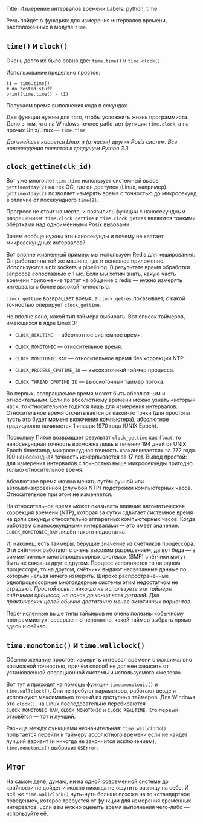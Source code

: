 Title: Измерение интервалов времени
Labels: python, time

Речь пойдет о функциях для измерения интервалов времени, расположенных
в модуле `time`.

## `time()` и `clock()`

Очень долго их было ровно две: `time.time()` и `time.clock()`.

Использование предельно простое:

    t1 = time.time()
    # do tested stuff
    print(time.time() - t1)

Получаем время выполнения кода в секундах.

Две функции нужны для того, чтобы усложнить жизнь программиста.  Дело
в том, что на Windows точнее работает функция `time.clock`, а на
прочих Unix/Linux — `time.time`.

*Дальнейшее касается Linux и (отчасти) других Posix систем.*
*Все нововведения появятся в грядущем Python 3.3*

## `clock_gettime(clk_id)`

Вот уже много лет `time.time` использует системный вызов
`gettimeofday(2)` на тех ОС, где он доступен (Linux,
например). `gettimeofday(2)` позволяет измерять время с точностью до
микросекунд в отличие от посекундного `time(2)`.

Прогресс не стоит на месте, и появились функции c наносекундным
разрешением: `time.clock_gettime` и `time.clock_getres` являются
тонкими обёртками над одноимёнными Posix вызовами.

Зачем вообще нужны эти наносекунды и почему не хватает микросекундных интервалов?

Вот вполне жизненный пример: мы используем Redis для кеширования. Он
работает на той же машине, где и основное приложение. Используются
unix sockets и pipelining. В результате время обработки запросов
сопоставимо с 1 мс. Если мы хотим знать, какую часть времени
приложение тратит на общение с redis — нужно измерять интервалы с
более высокой точностью.


`clock_gettime` возвращает время, а `clock_getres` показывает,
с какой точностью оперирует `clock_gettime`.

Не вполне ясно, какой тип таймера выбирать. Вот список таймеров,
имеющихся в ядре Linux 3:

* `CLOCK_REALTIME` — абсолютное системное время.

* `CLOCK_MONOTONIC` — относительное время.

* `CLOCK_MONOTONIC_RAW` — относительное время без коррекции NTP.

* `CLOCK_PROCESS_CPUTIME_ID` — высокоточный таймер процесса.

* `CLOCK_THREAD_CPUTIME_ID` — высокоточный таймер потока.

Во первых, возвращаемое время может быть абсолютным и относительным.
Если по абсолютному времени можно узнать «который час», то
относительное годится лишь для измерения интервалов.  Относительное
время отсчитывается от какой-то точки (для простоты пусть это будет
момент включения компьютера), абсолютное традиционно начинается 1
января 1970 года (UNIX Epoch).

Поскольку Питон возвращает результат `clock_gettime` как `float`, то
наносекундная точность возможна лишь в течении 194 дней от UNIX Epoch
timestamp, микросекудная точность «заканчивается» за 272 года. 100
наносекндная точность исчерпывается за 17 лет. Вывод простой: для
измерения интервалов с точностью выше микросекунды пригодно только
относительное время.

Абсолютное время можно менять путём ручной или автоматизированной
(службой NTP) подстройки компьютерных часов. Относительное при этом не
изменяется.

На относительное время может оказывать влияние автоматическая
коррекция времени (NTP), которая за сутки сдвигает системное время на
доли секунды относительно аппаратных компьютерных часов.  Когда
работаем с наносекундными интервалами — это имеет значение.
`CLOCK_MONOTONIC_RAW` лишён такого недостатка.

И, наконец, есть таймеры, берущие значение из счётчиков процессора.
Эти счётчики работают с очень высоким разрешением, да вот беда — в
симметричных многопроцессорных системах (SMP) счётчики могут быть не
связаны друг с другом. Процесс исполняется то на одном процессоре, то
на другом, счётчики выдают несвязанные данные по которым нельзя ничего
измерить. Широко распространённые однопроцессорные многоядерные
системы этим недостатком не страдают. *Простой совет: никогда не
используете эти таймеры счётчиков процесса, не поняв до конца всех
деталей. Для практических целей обычно достаточно менее экзотичных
вариантов.*

Перечисленные выше типы таймеров не очень полезны «обычному
программисту»: совершенно непонятно, какой таймер выбрать прямо здесь
и сейчас.

## `time.monotonic()` и `time.wallclock()`

Обычно желание простое: измерить интервал времени с максимально
возможной точностью, причём способ не должен зависеть от установленной
операционной системы и используемого «железа».

Вот тут и приходят на помощь функции `time.monotonic()` и
`time.wallclock()`.  Они не требуют параметров, работают везде и
используют максимально точный из доступных таймеров. Для Windows это
`clock()`, на Linux последовательно перебираются `CLOCK_MONOTONIC_RAW`,
`CLOCK_MONOTONIC` и `CLOCK_REALTIME`. Кто первый отзовётся — тот и лучший.

Разница между функциями незначительная: `time.wallclock()` попытается
перейти к таймеру абсолютного времени если не найдет лучший вариант (и
никогда не закончится исключением), `time.monotonic()` выбросит
`OSError`.

## Итог

На самом деле, думаю, ни на одной современной системе до крайности не
дойдет и можно никогда не ощутить разницу на себе. И всё же
`time.wallclock()` чуть-чуть больше похожа на то «стандартное
поведение», которое требуется от функции для измерения временных
интервалов. Если вам нужно оценить время выполнения чего-либо —
используйте её.

